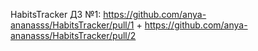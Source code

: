 HabitsTracker
ДЗ №1: https://github.com/anya-ananasss/HabitsTracker/pull/1 + https://github.com/anya-ananasss/HabitsTracker/pull/2
